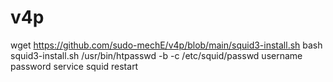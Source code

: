 # v4p
wget https://github.com/sudo-mechE/v4p/blob/main/squid3-install.sh
bash squid3-install.sh
/usr/bin/htpasswd -b -c /etc/squid/passwd username password
service squid restart
